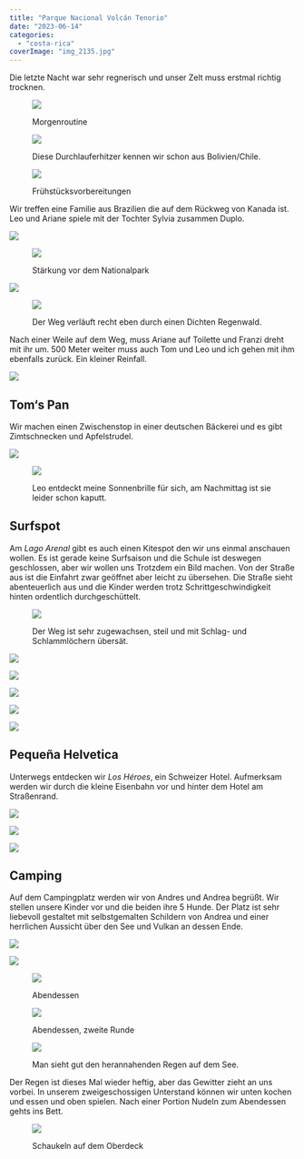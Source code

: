 ```yaml
---
title: "Parque Nacional Volcán Tenorio"
date: "2023-06-14"
categories: 
  - "costa-rica"
coverImage: "img_2135.jpg"
---
```


Die letzte Nacht war sehr regnerisch und unser Zelt muss erstmal richtig trocknen.

<figure>

![](https://hafenstrand.wordpress.com/wp-content/uploads/2023/06/img_2031.jpg?w=1024)

<figcaption>

Morgenroutine

</figcaption>

</figure>

<figure>

![](https://hafenstrand.wordpress.com/wp-content/uploads/2023/06/img_2035.jpg?w=1024)

<figcaption>

Diese Durchlauferhitzer kennen wir schon aus Bolivien/Chile.

</figcaption>

</figure>

<figure>

![](https://hafenstrand.wordpress.com/wp-content/uploads/2023/06/img_2038.jpg?w=1024)

<figcaption>

Frühstücksvorbereitungen

</figcaption>

</figure>

Wir treffen eine Familie aus Brazilien die auf dem Rückweg von Kanada ist. Leo und Ariane spiele mit der Tochter Sylvia zusammen Duplo.

![](https://hafenstrand.wordpress.com/wp-content/uploads/2023/06/img_2041.jpg?w=1024)

<figure>

![](https://hafenstrand.wordpress.com/wp-content/uploads/2023/06/img_2047.jpg?w=1024)

<figcaption>

Stärkung vor dem Nationalpark

</figcaption>

</figure>

![](https://hafenstrand.wordpress.com/wp-content/uploads/2023/06/img_2056-1-1.jpg?w=1024)

<figure>

![](https://hafenstrand.wordpress.com/wp-content/uploads/2023/06/img_2060.jpg?w=768)

<figcaption>

Der Weg verläuft recht eben durch einen Dichten Regenwald.

</figcaption>

</figure>

Nach einer Weile auf dem Weg, muss Ariane auf Toilette und Franzi dreht mit ihr um. 500 Meter weiter muss auch Tom und Leo und ich gehen mit ihm ebenfalls zurück. Ein kleiner Reinfall.

![](https://hafenstrand.wordpress.com/wp-content/uploads/2023/06/img_2064.jpg?w=768)

## Tom‘s Pan

Wir machen einen Zwischenstop in einer deutschen Bäckerei und es gibt Zimtschnecken und Apfelstrudel.

![](https://hafenstrand.wordpress.com/wp-content/uploads/2023/06/img_2124.jpg?w=768)

<figure>

![](https://hafenstrand.wordpress.com/wp-content/uploads/2023/06/img_2129.jpg?w=768)

<figcaption>

Leo entdeckt meine Sonnenbrille für sich, am Nachmittag ist sie leider schon kaputt.

</figcaption>

</figure>

## Surfspot

Am _Lago Arenal_ gibt es auch einen Kitespot den wir uns einmal anschauen wollen. Es ist gerade keine Surfsaison und die Schule ist deswegen geschlossen, aber wir wollen uns Trotzdem ein Bild machen. Von der Straße aus ist die Einfahrt zwar geöffnet aber leicht zu übersehen. Die Straße sieht abenteuerlich aus und die Kinder werden trotz Schrittgeschwindigkeit hinten ordentlich durchgeschüttelt.

<figure>

![](https://hafenstrand.wordpress.com/wp-content/uploads/2023/06/img_2094.jpg?w=1024)

<figcaption>

Der Weg ist sehr zugewachsen, steil und mit Schlag- und Schlammlöchern übersät.

</figcaption>

</figure>

![](https://hafenstrand.wordpress.com/wp-content/uploads/2023/06/img_2103.jpg?w=1024)

![](https://hafenstrand.wordpress.com/wp-content/uploads/2023/06/img_2113.jpg?w=1024)

![](https://hafenstrand.wordpress.com/wp-content/uploads/2023/06/img_2117.jpg?w=768)

![](https://hafenstrand.wordpress.com/wp-content/uploads/2023/06/img_2116.jpg?w=1024)

![](https://hafenstrand.wordpress.com/wp-content/uploads/2023/06/img_2106.jpg?w=1024)

## Pequeña Helvetica

Unterwegs entdecken wir _Los Héroes_, ein Schweizer Hotel. Aufmerksam werden wir durch die kleine Eisenbahn vor und hinter dem Hotel am Straßenrand.

![](https://hafenstrand.wordpress.com/wp-content/uploads/2023/06/img_2135.jpg?w=1024)

![](https://hafenstrand.wordpress.com/wp-content/uploads/2023/06/img_2137.jpg?w=1024)

![](https://hafenstrand.wordpress.com/wp-content/uploads/2023/06/img_2138.jpg?w=1024)

## Camping

Auf dem Campingplatz werden wir von Andres und Andrea begrüßt. Wir stellen unsere Kinder vor und die beiden ihre 5 Hunde. Der Platz ist sehr liebevoll gestaltet mit selbstgemalten Schildern von Andrea und einer herrlichen Aussicht über den See und Vulkan an dessen Ende.

![](https://hafenstrand.wordpress.com/wp-content/uploads/2023/06/img_2139.jpg?w=1024)

![](https://hafenstrand.wordpress.com/wp-content/uploads/2023/06/img_2141.jpg?w=768)

<figure>

![](https://hafenstrand.wordpress.com/wp-content/uploads/2023/06/img_2145.jpg?w=1024)

<figcaption>

Abendessen

</figcaption>

</figure>

<figure>

![](https://hafenstrand.wordpress.com/wp-content/uploads/2023/06/img_2151.jpg?w=1024)

<figcaption>

Abendessen, zweite Runde

</figcaption>

</figure>

<figure>

![](https://hafenstrand.wordpress.com/wp-content/uploads/2023/06/img_2159.jpg?w=1024)

<figcaption>

Man sieht gut den herannahenden Regen auf dem See.

</figcaption>

</figure>

Der Regen ist dieses Mal wieder heftig, aber das Gewitter zieht an uns vorbei. In unserem zweigeschossigen Unterstand können wir unten kochen und essen und oben spielen. Nach einer Portion Nudeln zum Abendessen gehts ins Bett.

<figure>

![](https://hafenstrand.wordpress.com/wp-content/uploads/2023/06/img_2157.jpg?w=1024)

<figcaption>

Schaukeln auf dem Oberdeck

</figcaption>

</figure>
